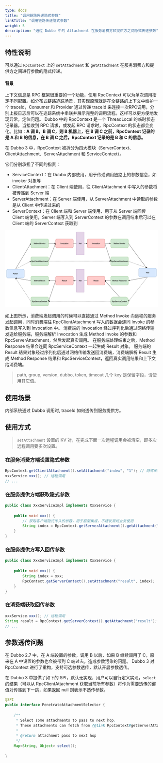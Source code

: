 ```yaml
---
type: docs
title: "调用链路传递隐式参数"
linkTitle: "调用链路传递隐式参数"
weight: 5
description: "通过 Dubbo 中的 Attachment 在服务消费方和提供方之间隐式传递参数"
---
```


## 特性说明

可以通过 `RpcContext` 上的 `setAttachment` 和 `getAttachment` 在服务消费方和提供方之间进行参数的隐式传递。

#### 背景

上下文信息是 RPC 框架很重要的一个功能，使用 RpcContext 可以为单次调用指定不同配置。如分布式链路追踪场景，其实现原理就是在全链路的上下文中维护一个 traceId，Consumer 和 Provider 通过传递 traceId 来连接一次RPC调用，分别上报日志后可以在追踪系统中串联并展示完整的调用流程。这样可以更方便地发现异常，定位问题。
Dubbo 中的 RpcContext 是一个 ThreadLocal 的临时状态记录器，当接收到 RPC 请求，或发起 RPC 请求时，RpcContext 的状态都会变化。比如：**A 调 B，B 调 C，则 B 机器上，在 B 调 C 之前，RpcContext 记录的是 A 和 B 的信息，在 B 调 C 之后，RpcContext 记录的是 B 和 C 的信息。**

在 Dubbo 3 中，RpcContext 被拆分为四大模块（ServerContext、ClientAttachment、ServerAttachment 和 ServiceContext）。

它们分别承担了不同的指责：
- ServiceContext：在 Dubbo 内部使用，用于传递调用链路上的参数信息，如 invoker 对象等
- ClientAttachment：在 Client 端使用，往 ClientAttachment 中写入的参数将被传递到 Server 端
- ServerAttachment：在 Server 端使用，从 ServerAttachment 中读取的参数是从 Client 中传递过来的
- ServerContext：在 Client 端和 Server 端使用，用于从 Server 端回传 Client 端使用，Server 端写入到 ServerContext 的参数在调用结束后可以在 Client 端的 ServerContext 获取到

![/imgs/v3/concepts/rpccontext.png](/imgs/v3/concepts/rpccontext.png)

如上图所示，消费端发起调用的时候可以直接通过 Method Invoke 向远程的服务发起调用，同时消费端往 RpcClientAttachment 写入的数据会连同 Invoke 的参数信息写入到 Invocation 中。
消费端的 Invocation 经过序列化后通过网络传输发送给服务端，服务端解析 Invocation 生成 Method Invoke 的参数和 RpcServerAttachment，然后发起真实调用。
在服务端处理结束之后，Method Response 结果会连同 RpcServiceContext 一起生成 Result 对象。
服务端的 Result 结果对象经过序列化后通过网络传输发送回消费端，消费端解析 Result 生成 Method Response 结果和 RpcServiceContext，返回真实调用结果和上下文给消费端。

> path, group, version, dubbo, token, timeout 几个 key 是保留字段，请使用其它值。

## 使用场景

内部系统通过 Dubbo 调用时, traceId 如何透传到服务提供方。

## 使用方式

> `setAttachment` 设置的 KV 对，在完成下面一次远程调用会被清空，即多次远程调用要多次设置。

### 在服务消费方端设置隐式参数

```java
RpcContext.getClientAttachment().setAttachment("index", "1"); // 隐式传参，后面的远程调用都会隐式将这些参数发送到服务器端，类似cookie，用于框架集成，不建议常规业务使用
xxxService.xxx(); // 远程调用
// ...
```

### 在服务提供方端获取隐式参数

```java
public class XxxServiceImpl implements XxxService {
 
    public void xxx() {
        // 获取客户端隐式传入的参数，用于框架集成，不建议常规业务使用
        String index = RpcContext.getServerAttachment().getAttachment("index");
    }
}
```

### 在服务提供方写入回传参数

```java
public class XxxServiceImpl implements XxxService {
 
    public void xxx() {
        String index = xxx;
        RpcContext.getServerContext().setAttachment("result", index);
    }
}
```

### 在消费端获取回传参数

```java
xxxService.xxx(); // 远程调用
String result = RpcContext.getServerContext().getAttachment("result");
// ...
```

## 参数透传问题

在 Dubbo 2.7 中，在 A 端设置的参数，调用 B 以后，如果 B 继续调用了 C，原来在 A 中设置的参数也会被带到 C 端过去，造成参数污染的问题。
Dubbo 3 对 RpcContext 进行了重构，支持可选参数透传，默认开启参数透传。

在 Dubbo 3 中提供了如下的 SPI，默认无实现，用户可以自行定义实现，`select` 的结果（可以从 RpcClientAttachment 获取当前所有参数）将作为需要透传的键值对传递到下一跳，如果返回 null 则表示不透传参数。

```java
@SPI
public interface PenetrateAttachmentSelector {

    /**
     * Select some attachments to pass to next hop.
     * These attachments can fetch from {@link RpcContext#getServerAttachment()} or user defined.
     *
     * @return attachment pass to next hop
     */
    Map<String, Object> select();

}
```
